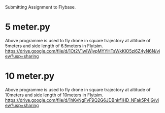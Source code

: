 Submitting Assignment to Flybase.

# 5 meter.py
  Above programme is used to fly drone in square trajectory at altitude of 5meters and side length of 6.5meters in Flytsim.
  https://drive.google.com/file/d/1Ot2V1wIWjvpMYYHTsWkKIO5zi6Z4yN6N/view?usp=sharing
  
# 10 meter.py
  Above programme  is used to fly drone in square trajectory at altitude of 10meters and side length of 10meters in Flytsim.
  https://drive.google.com/file/d/1hKvNgFvF9Q2G6JDBnkf1HD_NFak5P4jG/view?usp=sharing
